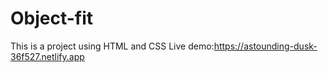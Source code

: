 # Object-fit
This is a project using HTML and CSS
Live demo:https://astounding-dusk-36f527.netlify.app

